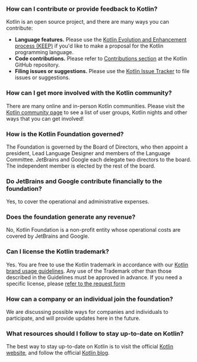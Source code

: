[//]: # (title: Kotlin Foundation FAQ)

### How can I contribute or provide feedback to Kotlin?

Kotlin is an open source project, and there are many ways you can contribute:

* **Language features.** Please use the [Kotlin Evolution and Enhancement process (KEEP)](https://github.com/Kotlin/KEEP) if you'd like to make a proposal for the Kotlin programming language. 
* **Code contributions.** Please refer to [Contributions section](https://github.com/jetbrains/kotlin#contributing) at the Kotlin GitHub repository.
* **Filing issues or suggestions.** Please use the [Kotlin Issue Tracker](https://youtrack.jetbrains.com/issues/KT) to file issues or suggestions.

### How can I get more involved with the Kotlin community?

There are many online and in-person Kotlin communities. Please visit the [Kotlin community page](https://kotlinlang.org/community/) to see a list of user groups, Kotlin nights and other ways that you can get involved!

### How is the Kotlin Foundation governed?

The Foundation is governed by the Board of Directors, who then appoint a president, Lead Language Designer and members of the Language Committee. JetBrains and Google each delegate two directors to the board. The independent member is elected by the rest of the board.

### Do JetBrains and Google contribute financially to the foundation?

Yes, to cover the operational and administrative expenses. 

### Does the foundation generate any revenue?

No, Kotlin Foundation is a non-profit entity whose operational costs are covered by JetBrains and Google. 
 
### Can I license the Kotlin trademark?

Yes. You are free to use the Kotlin trademark in accordance with our [Kotlin brand usage guidelines](guidelines.md). Any use of the Trademark other than those described in the 
Guidelines must be approved in advance. If you need a specific license, please [refer to the request form](https://surveys.jetbrains.com/s3/request-for-permission-of-kotlin-trademark-usage)

### How can a company or an individual join the foundation?

We are discussing possible ways for companies and individuals to participate, and will provide updates here in the future.

### What resources should I follow to stay up-to-date on Kotlin?

The best way to stay up-to-date on Kotlin is to visit the official [Kotlin website](https://kotlinlang.org), and follow the official [Kotlin blog](https://blog.jetbrains.com/kotlin/). 
